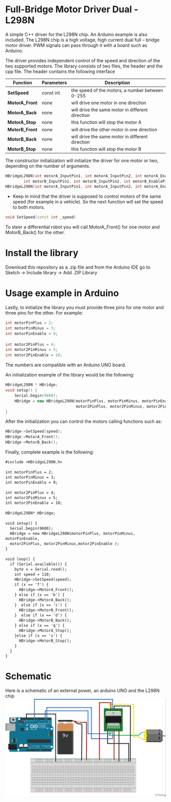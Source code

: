 # Full-Bridge Motor Driver Dual - L298N

A simple C++ driver for the L298N chip. An Arduino example is also included. 
The L298N chip is a high voltage, high current dual full – bridge motor driver. PWM signals can pass through it with a board such as Arduino. 

The driver provides independent control of the speed and direction of the two supported motors. 
The library consists of two files, the header and the cpp file. The header contains the following interface

| Function | Parameters | Description  |
| ------------- | ------------- | ----- |
| **SetSpeed**  | const int | the speed of the motors, a number between 0-255 |
| **MotorA_Front**  | none | will drive one motor in one direction |
| **MotorA_Back** | none| will drive the same motor in different direction |
| **MotorA_Stop** | none | this function will stop the motor A |
| **MotorB_Front** | none  |  will drive the other motor in one direction |
| **MotorB_Back** | none  | will drive the same motor in different direction |
| **MotorB_Stop** | none | this function will stop the motor B |

The constructor initialization will initialize the driver for one motor or two, depending on the number of arguments.
```cpp
HBridgeL298N(int motorA_InputPin1, int motorA_InputPin2, int motorA_EnablePin,
		int motorB_InputPin1, int motorB_InputPin2, int motorB_EnablePin);
HBridgeL298N(int motorA_InputPin1, int motorA_InputPin2, int motorA_EnablePin);
```
* Keep in mind that the driver is supposed to control motors of the same speed (for example in a vehicle). So the next function will set the speed to both motors.
```cpp
void SetSpeed(const int _speed)
```
To steer a differential robot you will call MotorA_Front() for one motor and MotorB_Back() for the other.

# Install the library
Download this repository as a .zip file and from the Arduino IDE go to Sketch -> Include library -> Add .ZIP Library
# Usage example in Arduino
Lastly, to initialize the library you must provide three pins for one motor and three pins for the other. For example:
```cpp
int motorPinPlus = 2;  
int motorPinMinus = 3;     
int motorPinEnable = 9; 

int motor2PinPlus = 4;      
int motor2PinMinus = 5;      
int motor2PinEnable = 10;
```
The numbers are compatible with an Arduino UNO board.

An initialization example of the library would be the following:
```cpp
HBridgeL298N * HBridge;
void setup() {
    Serial.begin(9600);
    HBridge = new HBridgeL298N(motorPinPlus, motorPinMinus, motorPinEnable,
                               motor2PinPlus, motor2PinMinus, motor2PinEnable);
}
```
After the initialization you can control the motors calling functions such as:
```cpp
HBridge->SetSpeed(speed);
HBridge->MotorA_Front();
HBridge->MotorB_Back();
```

Finally, complete example is the following:
```processing
#include <HBridgeL298N.h>

int motorPinPlus = 2;  
int motorPinMinus = 3;     
int motorPinEnable = 9; 

int motor2PinPlus = 4;      
int motor2PinMinus = 5;      
int motor2PinEnable = 10;

HBridgeL298N* HBridge;

void setup() {
  Serial.begin(9600);
  HBridge = new HBridgeL298N(motorPinPlus, motorPinMinus, motorPinEnable,
  motor2PinPlus, motor2PinMinus,motor2PinEnable );
}

void loop() {
  if (Serial.available()) {
    byte x = Serial.read();
    int speed = 110;
    HBridge->SetSpeed(speed); 
    if (x == 'f') {
      HBridge->MotorA_Front();
    } else if (x == 'b') {
      HBridge->MotorA_Back();
    }  else if (x == 'c') {
      HBridge->MotorB_Front();
    }  else if (x == 'd') {
      HBridge->MotorB_Back();
    } else if (x == 'q') {
      HBridge->MotorA_Stop();
    }else if (x == 's') {
      HBridge->MotorB_Stop();
    }
  }
}
```

# Schematic
Here is a schematic of an external power, an arduino UNO and the L298N chip
![alt text](https://raw.githubusercontent.com/codedayafternoon/hbridgeL298N/master/image%20example%20with%20one%20motor.jpg)



